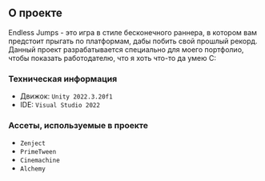 ## О проекте

Endless Jumps - это игра в стиле бесконечного раннера, в котором вам предстоит прыгать по платформам, дабы побить свой прошлый рекорд. Данный проект разрабатывается специально для моего портфолио, чтобы показать работодателю, что я хоть что-то да умею C:

### Техническая информация

- Движок: `Unity 2022.3.20f1`
- IDE: `Visual Studio 2022`

### Ассеты, используемые в проекте

- `Zenject`
- `PrimeTween`
- `Cinemachine`
- `Alchemy`
